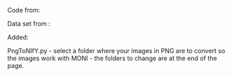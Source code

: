 Code from:

Data set from :

Added: 

PngToNIfY.py - select a folder where your images in PNG are to convert so the
images work with MONI - the folders to change are at the end of the page. 
